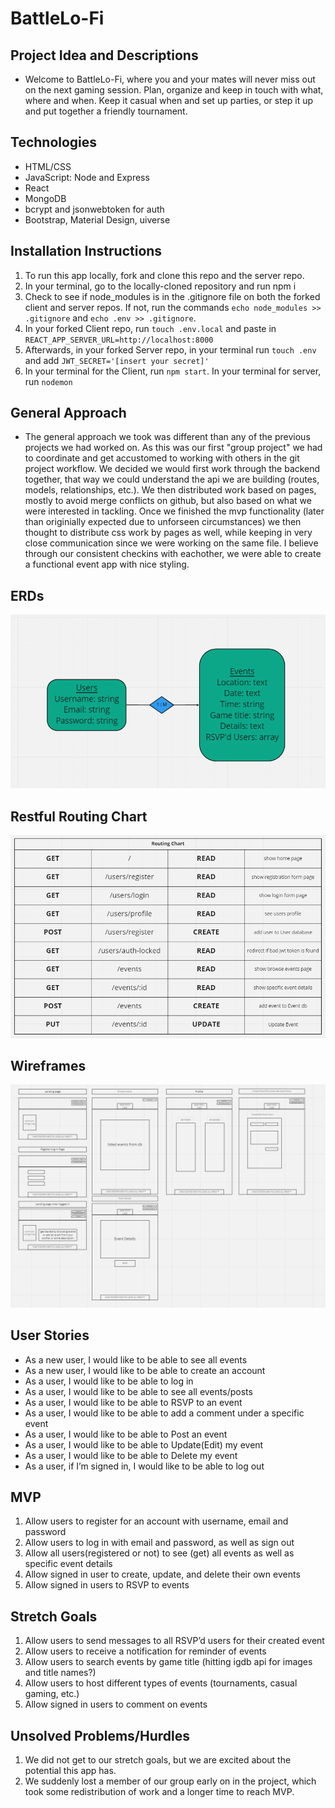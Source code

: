 # BattleLo-Fi

## Project Idea and Descriptions
* Welcome to BattleLo-Fi, where you and your mates will never miss out on the next gaming session. Plan, organize and keep in touch with what, where and when. Keep it casual when and set up parties, or step it up and put together a friendly tournament. 

## Technologies
* HTML/CSS
* JavaScript: Node and Express
* React
* MongoDB
* bcrypt and jsonwebtoken for auth
* Bootstrap, Material Design, uiverse

## Installation Instructions
1. To run this app locally, fork and clone this repo and the server repo.
2. In your terminal, go to the locally-cloned repository and run npm i
3. Check to see if node_modules is in the .gitignore file on both the forked client and server repos. If not, run the commands `echo node_modules >> .gitignore` and `echo .env >> .gitignore`.
4. In your forked Client repo, run `touch .env.local` and paste in `REACT_APP_SERVER_URL=http://localhost:8000`
5. Afterwards, in your forked Server repo, in your terminal run `touch .env` and add `JWT_SECRET='[insert your secret]'`
6. In your terminal for the Client, run `npm start`. In your terminal for server, run `nodemon`

## General Approach
* The general approach we took was different than any of the previous projects we had worked on. As this was our first "group project" we had to coordinate and get accustomed to working with others in the git project workflow. We decided we would first work through the backend together, that way we could understand the api we are building (routes, models, relationships, etc.). We then distributed work based on pages, mostly to avoid merge conflicts on github, but also based on what we were interested in tackling. Once we finished the mvp functionality (later than originially expected due to unforseen circumstances) we then thought to distribute css work by pages as well, while keeping in very close communication since we were working on the same file. I believe through our consistent checkins with eachother, we were able to create a functional event app with nice styling.

## ERDs
![erd](./imgs/erd.png)
## Restful Routing Chart
![routes](./imgs/routes.png)

## Wireframes
![wireframe](./imgs/wireframe.png)

## User Stories
* As a new user, I would like to be able to see all events
* As a new user, I would like to be able to create an account 
* As a user, I would like to be able to log in
* As a user, I would like to be able to see all events/posts
* As a user, I would like to be able to RSVP to an event
* As a user, I would like to be able to add a comment under a specific event
* As a user, I would like to be able to Post an event
* As a user, I would like to be able to Update(Edit) my event
* As a user, I would like to be able to Delete my event
* As a user, if I’m signed in, I would like to be able to log out

## MVP
1. Allow users to register for an account with username, email and password
2. Allow users to log in with email and password, as well as sign out
3. Allow all users(registered or not) to see (get) all events as well as specific event details
4. Allow signed in user to create, update, and delete their own events
5. Allow signed in users to RSVP to events

## Stretch Goals
1. Allow users to send messages to all RSVP’d users for their created event
2. Allow users to receive a notification for reminder of events
3. Allow users to search events by game title (hitting igdb api for images and title names?)
4. Allow users to host different types of events (tournaments, casual gaming, etc.)
5. Allow signed in users to comment on events

## Unsolved Problems/Hurdles
1. We did not get to our stretch goals, but we are excited about the potential this app has.
2. We suddenly lost a member of our group early on in the project, which took some redistribution of work and a longer time to reach MVP.

